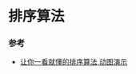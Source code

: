 # 排序算法

### 参考

- [让你一看就懂的排序算法,动图演示](https://blog.csdn.net/weixin_40205234/article/details/86699088)